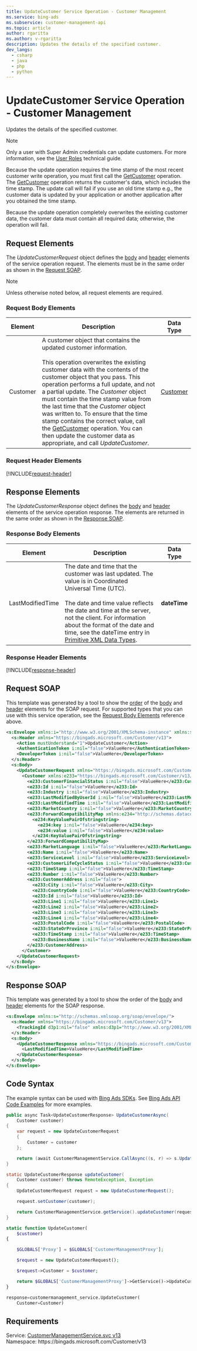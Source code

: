 ```yaml
---
title: UpdateCustomer Service Operation - Customer Management
ms.service: bing-ads
ms.subservice: customer-management-api
ms.topic: article
author: rgaritta
ms.author: v-rgaritta
description: Updates the details of the specified customer.
dev_langs: 
  - csharp
  - java
  - php
  - python
---
```

# UpdateCustomer Service Operation - Customer Management
Updates the details of the specified customer.  

> [!NOTE]
> Only a user with Super Admin credentials can update customers. For more information, see the [User Roles](../guides/account-hierarchy-permissions.md#user-roles) technical guide.  

Because the update operation requires the time stamp of the most recent customer write operation, you must first call the [GetCustomer](getcustomer.md) operation. The [GetCustomer](getcustomer.md) operation returns the customer's data, which includes the time stamp. The update call will fail if you use an old time stamp e.g., the customer data is updated by your application or another application after you obtained the time stamp. 

Because the update operation completely overwrites the existing customer data, the customer data must contain all required data; otherwise, the operation will fail.

## <a name="request"></a>Request Elements
The *UpdateCustomerRequest* object defines the [body](#request-body) and [header](#request-header) elements of the service operation request. The elements must be in the same order as shown in the [Request SOAP](#request-soap). 

> [!NOTE]
> Unless otherwise noted below, all request elements are required.

### <a name="request-body"></a>Request Body Elements

|Element|Description|Data Type|
|-----------|---------------|-------------|
|<a name="customer"></a>Customer|A customer object that contains the updated customer information.<br/><br/>This operation overwrites the existing customer data with the contents of the customer object that you pass. This operation performs a full update, and not a partial update. The *Customer* object must contain the time stamp value from the last time that the *Customer* object was written to. To ensure that the time stamp contains the correct value, call the [GetCustomer](getcustomer.md) operation. You can then update the customer data as appropriate, and call *UpdateCustomer*.|[Customer](customer.md)|

### <a name="request-header"></a>Request Header Elements
[!INCLUDE[request-header](./includes/request-header.md)]

## <a name="response"></a>Response Elements
The *UpdateCustomerResponse* object defines the [body](#response-body) and [header](#response-header) elements of the service operation response. The elements are returned in the same order as shown in the [Response SOAP](#response-soap).

### <a name="response-body"></a>Response Body Elements

|Element|Description|Data Type|
|-----------|---------------|-------------|
|<a name="lastmodifiedtime"></a>LastModifiedTime|The date and time that the customer was last updated. The value is in Coordinated Universal Time (UTC).<br/><br/>The date and time value reflects the date and time at the server, not the client. For information about the format of the date and time, see the dateTime entry in [Primitive XML Data Types](https://go.microsoft.com/fwlink/?linkid=859198).|**dateTime**|

### <a name="response-header"></a>Response Header Elements
[!INCLUDE[response-header](./includes/response-header.md)]

## <a name="request-soap"></a>Request SOAP
This template was generated by a tool to show the [order](../guides/services-protocol.md#element-order) of the [body](#request-body) and [header](#request-header) elements for the SOAP request. For supported types that you can use with this service operation, see the [Request Body Elements](#request-body) reference above.

```xml
<s:Envelope xmlns:i="http://www.w3.org/2001/XMLSchema-instance" xmlns:s="http://schemas.xmlsoap.org/soap/envelope/">
  <s:Header xmlns="https://bingads.microsoft.com/Customer/v13">
    <Action mustUnderstand="1">UpdateCustomer</Action>
    <AuthenticationToken i:nil="false">ValueHere</AuthenticationToken>
    <DeveloperToken i:nil="false">ValueHere</DeveloperToken>
  </s:Header>
  <s:Body>
    <UpdateCustomerRequest xmlns="https://bingads.microsoft.com/Customer/v13">
      <Customer xmlns:e233="https://bingads.microsoft.com/Customer/v13/Entities" i:nil="false">
        <e233:CustomerFinancialStatus i:nil="false">ValueHere</e233:CustomerFinancialStatus>
        <e233:Id i:nil="false">ValueHere</e233:Id>
        <e233:Industry i:nil="false">ValueHere</e233:Industry>
        <e233:LastModifiedByUserId i:nil="false">ValueHere</e233:LastModifiedByUserId>
        <e233:LastModifiedTime i:nil="false">ValueHere</e233:LastModifiedTime>
        <e233:MarketCountry i:nil="false">ValueHere</e233:MarketCountry>
        <e233:ForwardCompatibilityMap xmlns:e234="http://schemas.datacontract.org/2004/07/System.Collections.Generic" i:nil="false">
          <e234:KeyValuePairOfstringstring>
            <e234:key i:nil="false">ValueHere</e234:key>
            <e234:value i:nil="false">ValueHere</e234:value>
          </e234:KeyValuePairOfstringstring>
        </e233:ForwardCompatibilityMap>
        <e233:MarketLanguage i:nil="false">ValueHere</e233:MarketLanguage>
        <e233:Name i:nil="false">ValueHere</e233:Name>
        <e233:ServiceLevel i:nil="false">ValueHere</e233:ServiceLevel>
        <e233:CustomerLifeCycleStatus i:nil="false">ValueHere</e233:CustomerLifeCycleStatus>
        <e233:TimeStamp i:nil="false">ValueHere</e233:TimeStamp>
        <e233:Number i:nil="false">ValueHere</e233:Number>
        <e233:CustomerAddress i:nil="false">
          <e233:City i:nil="false">ValueHere</e233:City>
          <e233:CountryCode i:nil="false">ValueHere</e233:CountryCode>
          <e233:Id i:nil="false">ValueHere</e233:Id>
          <e233:Line1 i:nil="false">ValueHere</e233:Line1>
          <e233:Line2 i:nil="false">ValueHere</e233:Line2>
          <e233:Line3 i:nil="false">ValueHere</e233:Line3>
          <e233:Line4 i:nil="false">ValueHere</e233:Line4>
          <e233:PostalCode i:nil="false">ValueHere</e233:PostalCode>
          <e233:StateOrProvince i:nil="false">ValueHere</e233:StateOrProvince>
          <e233:TimeStamp i:nil="false">ValueHere</e233:TimeStamp>
          <e233:BusinessName i:nil="false">ValueHere</e233:BusinessName>
        </e233:CustomerAddress>
      </Customer>
    </UpdateCustomerRequest>
  </s:Body>
</s:Envelope>
```

## <a name="response-soap"></a>Response SOAP
This template was generated by a tool to show the order of the [body](#response-body) and [header](#response-header) elements for the SOAP response.

```xml
<s:Envelope xmlns:s="http://schemas.xmlsoap.org/soap/envelope/">
  <s:Header xmlns="https://bingads.microsoft.com/Customer/v13">
    <TrackingId d3p1:nil="false" xmlns:d3p1="http://www.w3.org/2001/XMLSchema-instance">ValueHere</TrackingId>
  </s:Header>
  <s:Body>
    <UpdateCustomerResponse xmlns="https://bingads.microsoft.com/Customer/v13">
      <LastModifiedTime>ValueHere</LastModifiedTime>
    </UpdateCustomerResponse>
  </s:Body>
</s:Envelope>
```

## <a name="example"></a>Code Syntax
The example syntax can be used with [Bing Ads SDKs](../guides/client-libraries.md). See [Bing Ads API Code Examples](../guides/code-examples.md) for more examples.
```csharp
public async Task<UpdateCustomerResponse> UpdateCustomerAsync(
	Customer customer)
{
	var request = new UpdateCustomerRequest
	{
		Customer = customer
	};

	return (await CustomerManagementService.CallAsync((s, r) => s.UpdateCustomerAsync(r), request));
}
```
```java
static UpdateCustomerResponse updateCustomer(
	Customer customer) throws RemoteException, Exception
{
	UpdateCustomerRequest request = new UpdateCustomerRequest();

	request.setCustomer(customer);

	return CustomerManagementService.getService().updateCustomer(request);
}
```
```php
static function UpdateCustomer(
	$customer)
{

	$GLOBALS['Proxy'] = $GLOBALS['CustomerManagementProxy'];

	$request = new UpdateCustomerRequest();

	$request->Customer = $customer;

	return $GLOBALS['CustomerManagementProxy']->GetService()->UpdateCustomer($request);
}
```
```python
response=customermanagement_service.UpdateCustomer(
	Customer=Customer)
```

## Requirements
Service: [CustomerManagementService.svc v13](https://clientcenter.api.bingads.microsoft.com/Api/CustomerManagement/v13/CustomerManagementService.svc)  
Namespace: https\://bingads.microsoft.com/Customer/v13  


